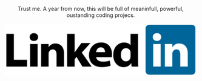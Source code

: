 <p align="center"> 
  Trust me. A year from now, this will be full of meaninfull, powerful, oustanding coding projecs.
</p>

<a href="https://www.linkedin.com/in/fernandochaza"><img src="imgs/Linkedin_Logo.png" alt="LinkedIn"></a>

<!--
**fernandochaza/fernandochaza** is a ✨ _special_ ✨ repository because its `README.md` (this file) appears on your GitHub profile.

Here are some ideas to get you started:

- 🔭 I’m currently working on ...
- 🌱 I’m currently learning ...
- 👯 I’m looking to collaborate on ...
- 🤔 I’m looking for help with ...
- 💬 Ask me about ...
- 📫 How to reach me: ...
- 😄 Pronouns: ...
- ⚡ Fun fact: ...
-->
